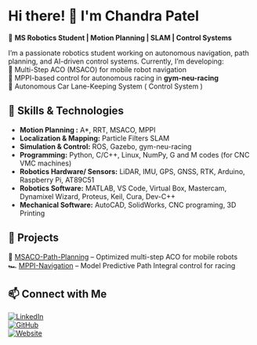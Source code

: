 # Hi there! 👋 I'm Chandra Patel  

🚀 **MS Robotics Student | Motion Planning | SLAM | Control Systems**  

I’m a passionate robotics student working on autonomous navigation, path planning, and AI-driven control systems. Currently, I’m developing:  
🔹 Multi-Step ACO (MSACO) for mobile robot navigation  
🔹 MPPI-based control for autonomous racing in **gym-neu-racing**  
🔹 Autonomous Car Lane-Keeping System ( Control System )

## 🔧 Skills & Technologies  
- **Motion Planning               :**            A*, RRT, MSACO, MPPI  
- **Localization & Mapping:**     Particle Filters SLAM  
- **Simulation & Control:**       ROS, Gazebo, gym-neu-racing  
- **Programming:**                Python, C/C++, Linux, NumPy, G and M codes (for CNC VMC machines)
- **Robotics Hardware/ Sensors:** LiDAR, IMU, GPS, GNSS, RTK, Arduino, Raspberry Pi, AT89C51
- **Robotics Software:**          MATLAB, VS Code, Virtual Box, Mastercam, Dynamixel Wizard, Proteus, Keil, Cura, Dev-C++
- **Mechanical Software:**        AutoCAD, SolidWorks, CNC programing, 3D Printing


## 📌 Projects  
🎯 [MSACO-Path-Planning](https://github.com/yourusername/MSACO-Path-Planning) – Optimized multi-step ACO for mobile robots  
🏎️ [MPPI-Navigation](https://github.com/yourusername/MPPI-Navigation) – Model Predictive Path Integral control for racing  

## 📫 Connect with Me  
[![LinkedIn](https://img.shields.io/badge/-LinkedIn-blue?style=flat&logo=linkedin)](https://www.linkedin.com/in/chandrapatel16/)  
[![GitHub](https://img.shields.io/badge/-GitHub-black?style=flat&logo=github)](https://github.com/yourusername)  
[![Website](https://img.shields.io/badge/-Portfolio-lightgrey?style=flat&logo=google-chrome)](https://yourwebsite.com)  



<!---
ChandraPatel03/ChandraPatel03 is a ✨ special ✨ repository because its `README.md` (this file) appears on your GitHub profile.
You can click the Preview link to take a look at your changes.
--->
